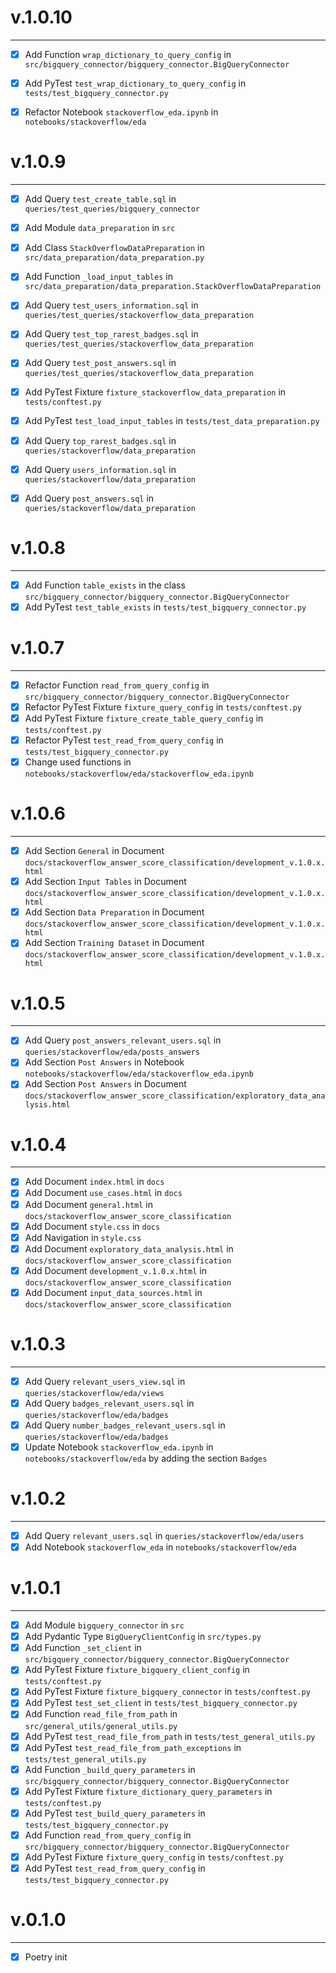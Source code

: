 # v.1.0.10

------

- [x] Add Function `wrap_dictionary_to_query_config` in `src/bigquery_connector/bigquery_connector.BigQueryConnector`
- [x] Add PyTest `test_wrap_dictionary_to_query_config` in `tests/test_bigquery_connector.py`
- [x] Refactor Notebook `stackoverflow_eda.ipynb` in `notebooks/stackoverflow/eda`


# v.1.0.9

------

- [x] Add Query `test_create_table.sql` in `queries/test_queries/bigquery_connector`
- [x] Add Module `data_preparation` in `src`
- [x] Add Class `StackOverflowDataPreparation` in `src/data_preparation/data_preparation.py`
- [x] Add Function `_load_input_tables` in `src/data_preparation/data_preparation.StackOverflowDataPreparation`
- [x] Add Query `test_users_information.sql` in `queries/test_queries/stackoverflow_data_preparation`
- [x] Add Query `test_top_rarest_badges.sql` in `queries/test_queries/stackoverflow_data_preparation`
- [x] Add Query `test_post_answers.sql` in `queries/test_queries/stackoverflow_data_preparation`
- [x] Add PyTest Fixture `fixture_stackoverflow_data_preparation` in `tests/conftest.py`
- [x] Add PyTest `test_load_input_tables` in `tests/test_data_preparation.py`
- [x] Add Query `top_rarest_badges.sql` in `queries/stackoverflow/data_preparation`
- [x] Add Query `users_information.sql` in `queries/stackoverflow/data_preparation`
- [x] Add Query `post_answers.sql` in `queries/stackoverflow/data_preparation`


# v.1.0.8

------

- [x] Add Function `table_exists` in the class `src/bigquery_connector/bigquery_connector.BigQueryConnector`
- [x] Add PyTest `test_table_exists` in `tests/test_bigquery_connector.py`

# v.1.0.7

------

- [x] Refactor Function `read_from_query_config` in `src/bigquery_connector/bigquery_connector.BigQueryConnector`
- [x] Refactor PyTest Fixture `fixture_query_config` in `tests/conftest.py`
- [x] Add PyTest Fixture `fixture_create_table_query_config`  in `tests/conftest.py`
- [x] Refactor PyTest `test_read_from_query_config` in `tests/test_bigquery_connector.py`
- [x] Change used functions in `notebooks/stackoverflow/eda/stackoverflow_eda.ipynb`

# v.1.0.6

------

- [x] Add Section `General` in Document `docs/stackoverflow_answer_score_classification/development_v.1.0.x.html`
- [x] Add Section `Input Tables` in Document `docs/stackoverflow_answer_score_classification/development_v.1.0.x.html`
- [x] Add Section `Data Preparation` in Document `docs/stackoverflow_answer_score_classification/development_v.1.0.x.html`
- [x] Add Section `Training Dataset` in Document `docs/stackoverflow_answer_score_classification/development_v.1.0.x.html`

# v.1.0.5

------

- [x] Add Query `post_answers_relevant_users.sql` in `queries/stackoverflow/eda/posts_answers`
- [x] Add Section `Post Answers` in Notebook `notebooks/stackoverflow/eda/stackoverflow_eda.ipynb`
- [x] Add Section `Post Answers` in Document `docs/stackoverflow_answer_score_classification/exploratory_data_analysis.html`

# v.1.0.4

------

- [x] Add Document `index.html` in `docs`
- [x] Add Document `use_cases.html` in `docs`
- [x] Add Document `general.html` in `docs/stackoverflow_answer_score_classification`
- [x] Add Document `style.css` in `docs`
- [x] Add Navigation in `style.css`
- [x] Add Document `exploratory_data_analysis.html` in `docs/stackoverflow_answer_score_classification`
- [x] Add Document `development_v.1.0.x.html` in `docs/stackoverflow_answer_score_classification`
- [x] Add Document `input_data_sources.html` in `docs/stackoverflow_answer_score_classification`

# v.1.0.3

------

- [x] Add Query `relevant_users_view.sql` in `queries/stackoverflow/eda/views`
- [x] Add Query `badges_relevant_users.sql` in `queries/stackoverflow/eda/badges`
- [x] Add Query `number_badges_relevant_users.sql` in `queries/stackoverflow/eda/badges`
- [x] Update Notebook `stackoverflow_eda.ipynb` in `notebooks/stackoverflow/eda` by adding the section `Badges`

# v.1.0.2

-------

- [x] Add Query `relevant_users.sql` in `queries/stackoverflow/eda/users`
- [x] Add Notebook `stackoverflow_eda` in `notebooks/stackoverflow/eda`

# v.1.0.1

-------

- [x] Add Module `bigquery_connector` in `src`
- [x] Add Pydantic Type `BigQueryClientConfig` in `src/types.py`
- [x] Add Function `_set_client` in `src/bigquery_connector/bigquery_connector.BigQueryConnector`
- [x] Add PyTest Fixture `fixture_bigquery_client_config` in `tests/conftest.py`
- [x] Add PyTest Fixture `fixture_bigquery_connector` in `tests/conftest.py`
- [x] Add PyTest `test_set_client` in `tests/test_bigquery_connector.py`
- [x] Add Function `read_file_from_path` in `src/general_utils/general_utils.py`
- [x] Add PyTest `test_read_file_from_path` in `tests/test_general_utils.py`
- [x] Add PyTest `test_read_file_from_path_exceptions`  in `tests/test_general_utils.py`
- [x] Add Function `_build_query_parameters` in `src/bigquery_connector/bigquery_connector.BigQueryConnector`
- [x] Add PyTest Fixture `fixture_dictionary_query_parameters` in `tests/conftest.py`
- [x] Add PyTest `test_build_query_parameters` in `tests/test_bigquery_connector.py`
- [x] Add Function `read_from_query_config` in `src/bigquery_connector/bigquery_connector.BigQueryConnector`
- [x] Add PyTest Fixture `fixture_query_config` in `tests/conftest.py`
- [x] Add PyTest `test_read_from_query_config` in `tests/test_bigquery_connector.py`

# v.0.1.0

-------

- [x] Poetry init